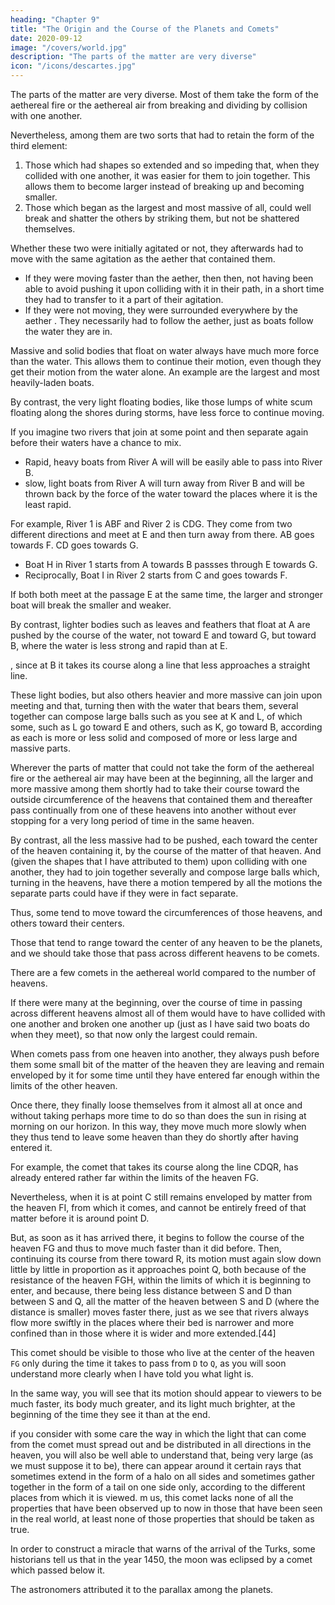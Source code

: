 ```yaml
---
heading: "Chapter 9"
title: "The Origin and the Course of the Planets and Comets"
date: 2020-09-12
image: "/covers/world.jpg"
description: "The parts of the matter are very diverse"
icon: "/icons/descartes.jpg"
---
```




The parts of the matter are very diverse. Most of them take the form of the aethereal fire or the aethereal air from breaking and dividing by collision with one another.

Nevertheless, among them are two sorts that had to retain the form of the third element:

1. Those which had shapes so extended and so impeding that, when they collided with one another, it was easier for them to join together. This allows them to become larger instead of breaking up and becoming smaller. 
2. Those which began as the largest and most massive of all, could well break and shatter the others by striking them, but not be shattered themselves.

Whether these two were initially agitated or not, they afterwards had to move with the same agitation as the aether that contained them. <!-- matter of the heaven -->
- If they were moving faster than the aether, then   then, not having been able to avoid pushing it upon colliding with it in their path, in a short time they had to transfer to it a part of their agitation. 
- If they were not moving, they were surrounded everywhere by the aether <!-- that matter of the heaven -->. They necessarily had to follow the aether, just as boats <!-- and diverse other bodies floating on water (both the largest and most massive and those that are less so) --> follow the water they are in. <!--  when there is nothing else to impede them from doing so.[43] -->


Massive and solid bodies that float on water always have much more force than the water. This allows them to continue their motion, even though they get their motion from the water alone. An example are the largest and most heavily-laden boats. 

By contrast, the very light floating bodies, like those lumps of white scum floating along the shores during storms, have less force to continue moving.

If you imagine two rivers that join at some point and then separate again before their waters have a chance to mix. 
- Rapid, heavy boats from River A will will be easily able to pass into River B. 
- slow, light boats from River A will turn away from River B and will be thrown back by the force of the water toward the places where it is the least rapid.

<!-- (which one must suppose to be very calm and to have a rather equal force, but also to be very rapid) ,  -->

<!-- then boats or other rather massive and heavy bodies that are borne by the course of the one river , while the lightest bodies  -->

For example, River 1 is ABF and River 2 is CDG. They come from two different directions and meet at E and then turn away from there. AB goes towards F. CD goes towards G. 
- Boat H in River 1 starts from A towards B passses through E towards G. 
- Reciprocally, Boat I in River 2 starts from C and goes towards F.

If both both meet at the passage E at the same time, the larger and stronger boat will break the smaller and weaker. 

By contrast, lighter bodies such as leaves and feathers that float at A are pushed by the course of the water, not toward E and toward G, but toward B, where the water is less strong and rapid than at E.

, since at B it takes its course along a line that less approaches a straight line.

These light bodies, but also others heavier and more massive can join upon meeting and that, turning then with the water that bears them, several together can compose large balls such as you see at K and L, of which some, such as L go toward E and others, such as K, go toward B, according as each is more or less solid and composed of more or less large and massive parts.

Wherever the parts of matter that could not take the form of the aethereal fire or the aethereal air may have been at the beginning, all the larger and more massive among them shortly had to take their course toward the outside circumference of the heavens that contained them and thereafter pass continually from one of these heavens into another without ever stopping for a very long period of time in the same heaven. 

By contrast, all the less massive had to be pushed, each toward the center of the heaven containing it, by the course of the matter of that heaven. And (given the shapes that I have attributed to them) upon colliding with one another, they had to join together severally and compose large balls which, turning in the heavens, have there a motion tempered by all the motions the separate parts could have if they were in fact separate. 

Thus, some tend to move toward the circumferences of those heavens, and others toward their centers.

Those that tend to range toward the center of any heaven to be the planets, and we should take those that pass across different heavens to be comets.

There are a few comets in the aethereal world compared to the number of heavens. 

If there were many at the beginning, over the course of time in passing across different heavens almost all of them would have to have collided with one another and broken one another up (just as I have said two boats do when they meet), so that now only the largest could remain.

When comets pass from one heaven into another, they always push before them some small bit of the matter of the heaven they are leaving and remain enveloped by it for some time until they have entered far enough within the limits of the other heaven. 

Once there, they finally loose themselves from it almost all at once and without taking perhaps more time to do so than does the sun in rising at morning on our horizon. In this way, they move much more slowly when they thus tend to leave some heaven than they do shortly after having entered it.


For example, the comet that takes its course along the line CDQR, has already entered rather far within the limits of the heaven FG.

Nevertheless, when it is at point C still remains enveloped by matter from the heaven FI, from which it comes, and cannot be entirely freed of that matter before it is around point D. 

But, as soon as it has arrived there, it begins to follow the course of the heaven FG and thus to move much faster than it did before. Then, continuing its course from there toward R, its motion must again slow down little by little in proportion as it approaches point Q, both because of the resistance of the heaven FGH, within the limits of which it is beginning to enter, and because, there being less distance between S and D than between S and Q, all the matter of the heaven between S and D (where the distance is smaller) moves faster there, just as we see that rivers always flow more swiftly in the places where their bed is narrower and more confined than in those where it is wider and more extended.[44]

This comet should be visible to those who live at the center of the heaven `FG` only during the time it takes to pass from `D` to `Q`, as you will soon understand more clearly when I have told you what light is. 

In the same way, you will see that its motion should appear to viewers to be much faster, its body much greater, and its light much brighter, at the beginning of the time they see it than at the end.

if you consider with some care the way in which the light that can come from the comet must spread out and be distributed in all directions in the heaven, you will also be well able to understand that, being very large (as we must suppose it to be), there can appear around it certain rays that sometimes extend in the form of a halo on all sides and sometimes gather together in the form of a tail on one side only, according to the different places from which it is viewed. m us, this comet lacks none of all the properties that have been observed up to now in those that have been seen in the real world, at least none of those properties that should be taken as true. 

In order to construct a miracle that warns of the <!-- crescent --> arrival of the Turks, some historians tell us that in the year 1450, the moon was eclipsed by a comet which passed below it. 

The astronomers attributed it to the parallax among the planets. 

<!-- , calculating badly the amount of refraction (which they do not know) of the heavens and the speed of motion of comets (which is uncertain), attribute to them enough , or even below them (where some wish to pull them as by force), then we are not obliged to believe them.[45]
 -->